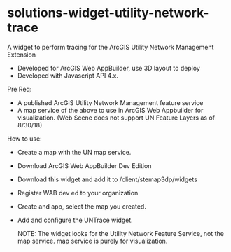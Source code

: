 # solutions-widget-utility-network-trace
A widget to perform tracing for the ArcGIS Utility Network Management Extension

* Developed for ArcGIS Web AppBuilder, use 3D layout to deploy
* Developed with Javascript API 4.x.  

Pre Req:
 * A published ArcGIS Utility Network Management feature service
 * A map service of the above to use in ArcGIS Web Appbuilder for visualization. (Web Scene does not support UN Feature Layers as of 8/30/18)
  
How to use:
* Create a map with the UN map service.
* Download ArcGIS Web AppBuilder Dev Edition
* Download this widget and add it to <location of WAB dev edition download>/client/stemap3dp/widgets
* Register WAB dev ed to your organization
* Create and app, select the map you created.
* Add and configure the UNTrace widget.
  
  NOTE: The widget looks for the Utility Network Feature Service, not the map service.  map service is purely for visualization.
